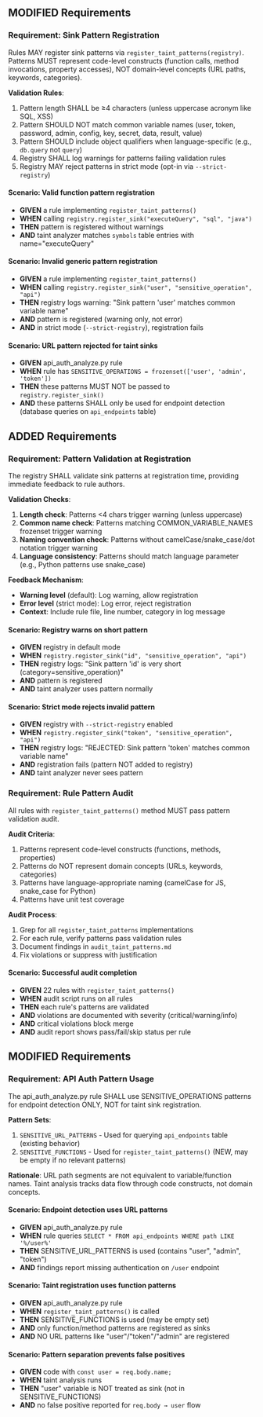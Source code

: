 ## MODIFIED Requirements

### Requirement: Sink Pattern Registration
Rules MAY register sink patterns via `register_taint_patterns(registry)`. Patterns MUST represent code-level constructs (function calls, method invocations, property accesses), NOT domain-level concepts (URL paths, keywords, categories).

**Validation Rules**:
1. Pattern length SHALL be ≥4 characters (unless uppercase acronym like SQL, XSS)
2. Pattern SHOULD NOT match common variable names (user, token, password, admin, config, key, secret, data, result, value)
3. Pattern SHOULD include object qualifiers when language-specific (e.g., `db.query` not `query`)
4. Registry SHALL log warnings for patterns failing validation rules
5. Registry MAY reject patterns in strict mode (opt-in via `--strict-registry`)

#### Scenario: Valid function pattern registration
- **GIVEN** a rule implementing `register_taint_patterns()`
- **WHEN** calling `registry.register_sink("executeQuery", "sql", "java")`
- **THEN** pattern is registered without warnings
- **AND** taint analyzer matches `symbols` table entries with name="executeQuery"

#### Scenario: Invalid generic pattern registration
- **GIVEN** a rule implementing `register_taint_patterns()`
- **WHEN** calling `registry.register_sink("user", "sensitive_operation", "api")`
- **THEN** registry logs warning: "Sink pattern 'user' matches common variable name"
- **AND** pattern is registered (warning only, not error)
- **AND** in strict mode (`--strict-registry`), registration fails

#### Scenario: URL pattern rejected for taint sinks
- **GIVEN** api_auth_analyze.py rule
- **WHEN** rule has `SENSITIVE_OPERATIONS = frozenset(['user', 'admin', 'token'])`
- **THEN** these patterns MUST NOT be passed to `registry.register_sink()`
- **AND** these patterns SHALL only be used for endpoint detection (database queries on `api_endpoints` table)

## ADDED Requirements

### Requirement: Pattern Validation at Registration
The registry SHALL validate sink patterns at registration time, providing immediate feedback to rule authors.

**Validation Checks**:
1. **Length check**: Patterns <4 chars trigger warning (unless uppercase)
2. **Common name check**: Patterns matching COMMON_VARIABLE_NAMES frozenset trigger warning
3. **Naming convention check**: Patterns without camelCase/snake_case/dot notation trigger warning
4. **Language consistency**: Patterns should match language parameter (e.g., Python patterns use snake_case)

**Feedback Mechanism**:
- **Warning level** (default): Log warning, allow registration
- **Error level** (strict mode): Log error, reject registration
- **Context**: Include rule file, line number, category in log message

#### Scenario: Registry warns on short pattern
- **GIVEN** registry in default mode
- **WHEN** `registry.register_sink("id", "sensitive_operation", "api")`
- **THEN** registry logs: "Sink pattern 'id' is very short (category=sensitive_operation)"
- **AND** pattern is registered
- **AND** taint analyzer uses pattern normally

#### Scenario: Strict mode rejects invalid pattern
- **GIVEN** registry with `--strict-registry` enabled
- **WHEN** `registry.register_sink("token", "sensitive_operation", "api")`
- **THEN** registry logs: "REJECTED: Sink pattern 'token' matches common variable name"
- **AND** registration fails (pattern NOT added to registry)
- **AND** taint analyzer never sees pattern

### Requirement: Rule Pattern Audit
All rules with `register_taint_patterns()` method MUST pass pattern validation audit.

**Audit Criteria**:
1. Patterns represent code-level constructs (functions, methods, properties)
2. Patterns do NOT represent domain concepts (URLs, keywords, categories)
3. Patterns have language-appropriate naming (camelCase for JS, snake_case for Python)
4. Patterns have unit test coverage

**Audit Process**:
1. Grep for all `register_taint_patterns` implementations
2. For each rule, verify patterns pass validation rules
3. Document findings in `audit_taint_patterns.md`
4. Fix violations or suppress with justification

#### Scenario: Successful audit completion
- **GIVEN** 22 rules with `register_taint_patterns()`
- **WHEN** audit script runs on all rules
- **THEN** each rule's patterns are validated
- **AND** violations are documented with severity (critical/warning/info)
- **AND** critical violations block merge
- **AND** audit report shows pass/fail/skip status per rule

## MODIFIED Requirements

### Requirement: API Auth Pattern Usage
The api_auth_analyze.py rule SHALL use SENSITIVE_OPERATIONS patterns for endpoint detection ONLY, NOT for taint sink registration.

**Pattern Sets**:
1. `SENSITIVE_URL_PATTERNS` - Used for querying `api_endpoints` table (existing behavior)
2. `SENSITIVE_FUNCTIONS` - Used for `register_taint_patterns()` (NEW, may be empty if no relevant patterns)

**Rationale**: URL path segments are not equivalent to variable/function names. Taint analysis tracks data flow through code constructs, not domain concepts.

#### Scenario: Endpoint detection uses URL patterns
- **GIVEN** api_auth_analyze.py rule
- **WHEN** rule queries `SELECT * FROM api_endpoints WHERE path LIKE '%/user%'`
- **THEN** SENSITIVE_URL_PATTERNS is used (contains "user", "admin", "token")
- **AND** findings report missing authentication on `/user` endpoint

#### Scenario: Taint registration uses function patterns
- **GIVEN** api_auth_analyze.py rule
- **WHEN** `register_taint_patterns()` is called
- **THEN** SENSITIVE_FUNCTIONS is used (may be empty set)
- **AND** only function/method patterns are registered as sinks
- **AND** NO URL patterns like "user"/"token"/"admin" are registered

#### Scenario: Pattern separation prevents false positives
- **GIVEN** code with `const user = req.body.name;`
- **WHEN** taint analysis runs
- **THEN** "user" variable is NOT treated as sink (not in SENSITIVE_FUNCTIONS)
- **AND** no false positive reported for `req.body → user` flow
